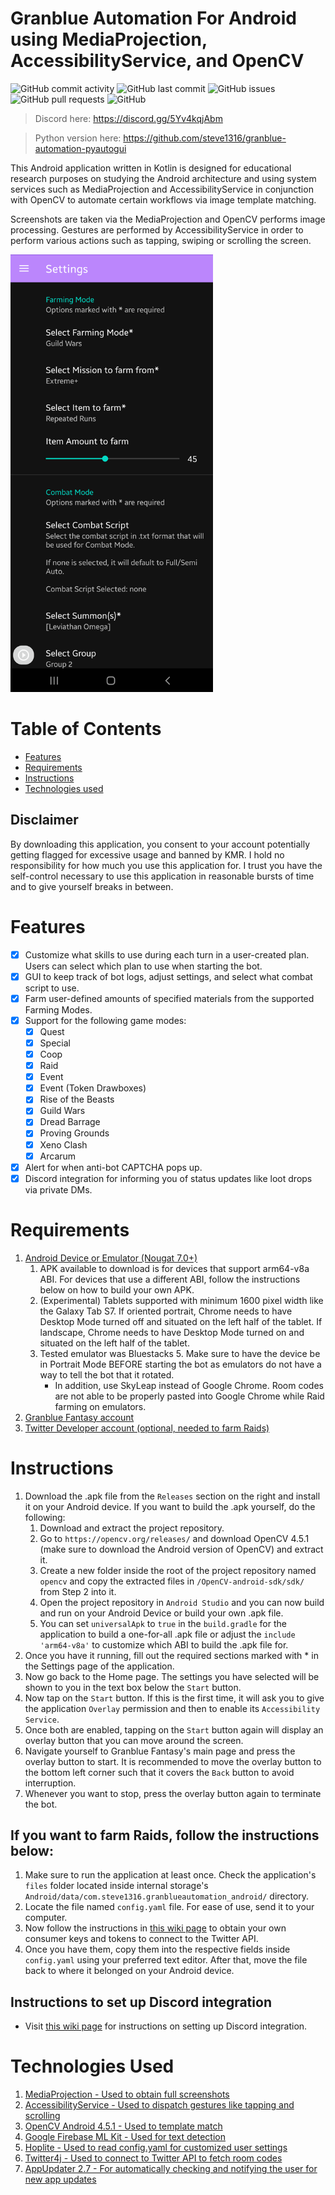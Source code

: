 # Granblue Automation For Android using MediaProjection, AccessibilityService, and OpenCV

![GitHub commit activity](https://img.shields.io/github/commit-activity/m/steve1316/granblue-automation-android?logo=GitHub) ![GitHub last commit](https://img.shields.io/github/last-commit/steve1316/granblue-automation-android?logo=GitHub) ![GitHub issues](https://img.shields.io/github/issues/steve1316/granblue-automation-android?logo=GitHub) ![GitHub pull requests](https://img.shields.io/github/issues-pr/steve1316/granblue-automation-android?logo=GitHub) ![GitHub](https://img.shields.io/github/license/steve1316/granblue-automation-android?logo=GitHub)

> Discord here: https://discord.gg/5Yv4kqjAbm

> Python version here: https://github.com/steve1316/granblue-automation-pyautogui

This Android application written in Kotlin is designed for educational research purposes on studying the Android architecture and using system services such as MediaProjection and AccessibilityService in conjunction with OpenCV to automate certain workflows via image template matching.

Screenshots are taken via the MediaProjection and OpenCV performs image processing. Gestures are performed by AccessibilityService in order to perform various actions such as tapping, swiping or scrolling the screen.

<img src="app/src/main/assets/readme_assets/1.png" height="700px" />

# Table of Contents

-   [Features](#Features)
-   [Requirements](#Requirements)
-   [Instructions](#Instructions)
-   [Technologies used](#Technologies-Used)

## Disclaimer

By downloading this application, you consent to your account potentially getting flagged for excessive usage and banned by KMR. I hold no responsibility for how much you use this application for. I trust you have the self-control necessary to use this application in reasonable bursts of time and to give yourself breaks in between.

# Features

-   [x] Customize what skills to use during each turn in a user-created plan. Users can select which plan to use when starting the bot.
-   [x] GUI to keep track of bot logs, adjust settings, and select what combat script to use.
-   [x] Farm user-defined amounts of specified materials from the supported Farming Modes.
-   [x] Support for the following game modes:
    -   [x] Quest
    -   [x] Special
    -   [x] Coop
    -   [x] Raid
    -   [x] Event
    -   [x] Event (Token Drawboxes)
    -   [x] Rise of the Beasts
    -   [x] Guild Wars
    -   [x] Dread Barrage
    -   [x] Proving Grounds
    -   [x] Xeno Clash
    -   [x] Arcarum
-   [x] Alert for when anti-bot CAPTCHA pops up.
-   [x] Discord integration for informing you of status updates like loot drops via private DMs.

# Requirements

1. [Android Device or Emulator (Nougat 7.0+)](https://developer.android.com/about/versions)
    1. APK available to download is for devices that support arm64-v8a ABI. For devices that use a different ABI, follow the instructions below on how to build your own APK.
    2. (Experimental) Tablets supported with minimum 1600 pixel width like the Galaxy Tab S7. If oriented portrait, Chrome needs to have Desktop Mode turned off and situated on the left half of the tablet. If landscape, Chrome needs to have Desktop Mode turned on and situated on the left half of the tablet.
    3. Tested emulator was Bluestacks 5. Make sure to have the device be in Portrait Mode BEFORE starting the bot as emulators do not have a way to tell the bot that it rotated.
        - In addition, use SkyLeap instead of Google Chrome. Room codes are not able to be properly pasted into Google Chrome while Raid farming on emulators.
2. [Granblue Fantasy account](http://game.granbluefantasy.jp/)
3. [Twitter Developer account (optional, needed to farm Raids)](https://developer.twitter.com/en)

# Instructions

1. Download the .apk file from the `Releases` section on the right and install it on your Android device. If you want to build the .apk yourself, do the following:
    1. Download and extract the project repository.
    2. Go to `https://opencv.org/releases/` and download OpenCV 4.5.1 (make sure to download the Android version of OpenCV) and extract it.
    3. Create a new folder inside the root of the project repository named `opencv` and copy the extracted files in `/OpenCV-android-sdk/sdk/` from Step 2 into it.
    4. Open the project repository in `Android Studio` and you can now build and run on your Android Device or build your own .apk file.
    5. You can set `universalApk` to `true` in the `build.gradle` for the application to build a one-for-all .apk file or adjust the `include 'arm64-v8a'` to customize which ABI to build the .apk file for.
2. Once you have it running, fill out the required sections marked with \* in the Settings page of the application.
3. Now go back to the Home page. The settings you have selected will be shown to you in the text box below the `Start` button.
4. Now tap on the `Start` button. If this is the first time, it will ask you to give the application `Overlay` permission and then to enable its `Accessibility Service`.
5. Once both are enabled, tapping on the `Start` button again will display an overlay button that you can move around the screen.
6. Navigate yourself to Granblue Fantasy's main page and press the overlay button to start. It is recommended to move the overlay button to the bottom left corner such that it covers the `Back` button to avoid interruption.
7. Whenever you want to stop, press the overlay button again to terminate the bot.

## If you want to farm Raids, follow the instructions below:

1. Make sure to run the application at least once. Check the application's `files` folder located inside internal storage's `Android/data/com.steve1316.granblueautomation_android/` directory.
2. Locate the file named `config.yaml` file. For ease of use, send it to your computer.
3. Now follow the instructions in [this wiki page](https://github.com/steve1316/granblue-automation-pyautogui/wiki/Instructions-for-Farming-Raids) to obtain your own consumer keys and tokens to connect to the Twitter API.
4. Once you have them, copy them into the respective fields inside `config.yaml` using your preferred text editor. After that, move the file back to where it belonged on your Android device.

## Instructions to set up Discord integration

-   Visit [this wiki page](https://github.com/steve1316/granblue-automation-pyautogui/wiki/Instructions-for-Discord-integration) for instructions on setting up Discord integration.

# Technologies Used

1. [MediaProjection - Used to obtain full screenshots](https://developer.android.com/reference/android/media/projection/MediaProjection)
2. [AccessibilityService - Used to dispatch gestures like tapping and scrolling](https://developer.android.com/reference/android/accessibilityservice/AccessibilityService)
3. [OpenCV Android 4.5.1 - Used to template match](https://opencv.org/releases/)
4. [Google Firebase ML Kit - Used for text detection](https://developers.google.com/ml-kit/vision/text-recognition/android)
5. [Hoplite - Used to read config.yaml for customized user settings](https://github.com/sksamuel/hoplite)
6. [Twitter4j - Used to connect to Twitter API to fetch room codes](https://github.com/Twitter4J/Twitter4J)
7. [AppUpdater 2.7 - For automatically checking and notifying the user for new app updates](https://github.com/javiersantos/AppUpdater)
